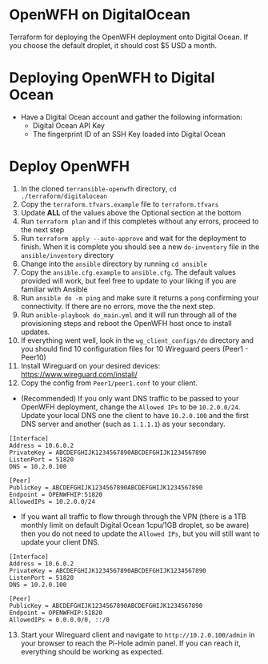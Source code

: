 # OpenWFH on DigitalOcean

Terraform for deploying the OpenWFH deployment onto Digital Ocean. If you choose the default droplet, it should cost $5 USD a month.

# Deploying OpenWFH to Digital Ocean

* Have a Digital Ocean account and gather the following information:
  * Digital Ocean API Key
  * The fingerprint ID of an SSH Key loaded into Digital Ocean

# Deploy OpenWFH

1. In the cloned `terransible-openwfh` directory, `cd ./terraform/digitalocean`
2. Copy the `terraform.tfvars.example` file to `terraform.tfvars`
3. Update **ALL** of the values above the Optional section at the bottom
4. Run `terraform plan` and if this completes without any errors, proceed to the next step
5. Run `terraform apply --auto-approve` and wait for the deployment to finish. When it is complete you should see a new `do-inventory` file in the `ansible/inventory` directory
6. Change into the `ansible` directory by running `cd ansible`
7. Copy the `ansible.cfg.example` to `ansible.cfg`. The default values provided will work, but feel free to update to your liking if you are familiar with Ansible
8. Run `ansible do -m ping` and make sure it returns a `pong` confirming your connectivity. If there are no errors, move the the next step.
9. Run `anible-playbook do_main.yml` and it will run through all of the provisioning steps and reboot the OpenWFH host once to install updates.
10. If everything went well, look in the `wg_client_configs/do` directory and you should find 10 configuration files for 10 Wireguard peers (Peer1 - Peer10)
11. Install Wireguard on your desired devices: https://www.wireguard.com/install/
12. Copy the config from `Peer1/peer1.conf` to your client.
  * (Recommended) If you only want DNS traffic to be passed to your OpenWFH deployment, change the `Allowed IPs` to be `10.2.0.0/24`. Update your local DNS one the client to have `10.2.0.100` and the first DNS server and another (such as `1.1.1.1`) as your secondary.
  ```
[Interface]
Address = 10.6.0.2
PrivateKey = ABCDEFGHIJK1234567890ABCDEFGHIJK1234567890
ListenPort = 51820
DNS = 10.2.0.100

[Peer]
PublicKey = ABCDEFGHIJK1234567890ABCDEFGHIJK1234567890
Endpoint = OPENWFHIP:51820
AllowedIPs = 10.2.0.0/24
  ```
  * If you want all traffic to flow through through the VPN (there is a 1TB monthly limit on default Digital Ocean 1cpu/1GB droplet, so be aware) then you do not need to update the `Allowed IPs`, but you will still want to update your client DNS.
  ```
  [Interface]
Address = 10.6.0.2
PrivateKey = ABCDEFGHIJK1234567890ABCDEFGHIJK1234567890
ListenPort = 51820
DNS = 10.2.0.100

[Peer]
PublicKey = ABCDEFGHIJK1234567890ABCDEFGHIJK1234567890
Endpoint = OPENWFHIP:51820
AllowedIPs = 0.0.0.0/0, ::/0
  ```
13. Start your Wireguard client and navigate to `http://10.2.0.100/admin` in your browser to reach the Pi-Hole admin panel. If you can reach it, everything should be working as expected.